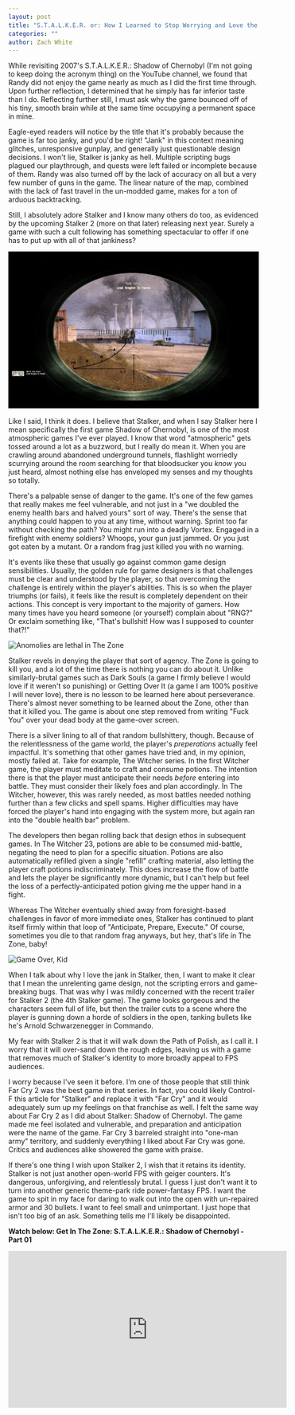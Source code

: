 ```yaml
---
layout: post
title: "S.T.A.L.K.E.R. or: How I Learned to Stop Worrying and Love the Jank"
categories: ""
author: Zach White 
---
```


While revisiting 2007's S.T.A.L.K.E.R.: Shadow of Chernobyl (I'm not going to keep doing the acronym thing) on the YouTube channel, we found that Randy did not enjoy the game nearly as much as I did the first time through. Upon further reflection, I determined that he simply has far inferior taste than I do. Reflecting further still, I must ask why the game bounced off of his tiny, smooth brain while at the same time occupying a permanent space in mine.

Eagle-eyed readers will notice by the title that it's probably because the game is far too janky, and you'd be right! "Jank" in this context meaning glitches, unresponsive gunplay, and generally just questionable design decisions. I won't lie, Stalker is janky as hell. Multiple scripting bugs plagued our playthrough, and quests were left failed or incomplete because of them. Randy was also turned off by the lack of accuracy on all but a very few number of guns in the game. The linear nature of the map, combined with the lack of fast travel in the un-modded game, makes for a ton of arduous backtracking.

Still, I absolutely adore Stalker and I know many others do too, as evidenced by the upcoming Stalker 2 (more on that later) releasing next year. Surely a game with such a cult following has something spectacular to offer if one has to put up with all of that jankiness?

![Randy fails to save Kruglov in time](/images/posts/2021-12-21-stalker/stalker1.png)

Like I said, I think it does. I believe that Stalker, and when I say Stalker here I mean specifically the first game Shadow of Chernobyl, is one of the most atmospheric games I've ever played. I know that word "atmospheric" gets tossed around a lot as a buzzword, but I really do mean it. When you are crawling around abandoned underground tunnels, flashlight worriedly scurrying around the room searching for that bloodsucker you *know* you just heard, almost nothing else has enveloped my senses and my thoughts so totally.

There's a palpable sense of danger to the game. It's one of the few games that really makes me feel vulnerable, and not just in a "we doubled the enemy health bars and halved yours" sort of way. There's the sense that anything could happen to you at any time, without warning. Sprint too far without checking the path? You might run into a deadly Vortex. Engaged in a firefight with enemy soldiers? Whoops, your gun just jammed. Or you just got eaten by a mutant. Or a random frag just killed you with no warning.

It's events like these that usually go against common game design sensibilities. Usually, the golden rule for game designers is that challenges must be clear and understood by the player, so that overcoming the challenge is entirely within the player's abilities. This is so when the player triumphs (or fails), it feels like the result is completely dependent on their actions. This concept is very important to the majority of gamers. How many times have you heard someone (or yourself) complain about "RNG?" Or exclaim something like, "That's bullshit! How was I supposed to counter that?!"

![Anomolies are lethal in The Zone](/images/posts/2021-12-21-stalker/stalker2.png)

Stalker revels in denying the player that sort of agency. The Zone is going to kill you, and a lot of the time there is nothing you can do about it. Unlike similarly-brutal games such as Dark Souls (a game I firmly believe I would love if it weren't so punishing) or Getting Over It (a game I am 100% positive I will never love), there is no lesson to be learned here about perseverance. There's almost never something to be learned about the Zone, other than that it killed you. The game is about one step removed from writing "Fuck You" over your dead body at the game-over screen.

There is a silver lining to all of that random bullshittery, though. Because of the relentlessness of the game world, the player's *preperations* actually feel impactful. It's something that other games have tried and, in my opinion, mostly failed at. Take for example, The Witcher series. In the first Witcher game, the player must meditate to craft and consume potions. The intention there is that the player must anticipate their needs *before* entering into battle. They must consider their likely foes and plan accordingly. In The Witcher, however, this was rarely needed, as most battles needed nothing further than a few clicks and spell spams. Higher difficulties may have forced the player's hand into engaging with the system more, but again ran into the "double health bar" problem.

The developers then began rolling back that design ethos in subsequent games. In The Witcher 23, potions are able to be consumed mid-battle, negating the need to plan for a specific situation. Potions are also automatically refilled given a single "refill" crafting material, also letting the player craft potions indiscriminately. This does increase the flow of battle and lets the player be significantly more dynamic, but I can't help but feel the loss of a perfectly-anticipated potion giving me the upper hand in a fight.

Whereas The Witcher eventually shied away from foresight-based challenges in favor of more immediate ones, Stalker has continued to plant itself firmly within that loop of "Anticipate, Prepare, Execute." Of course, sometimes you die to that random frag anyways, but hey, that's life in The Zone, baby!

![Game Over, Kid](/images/posts/2021-12-21-stalker/stalker3.png)

When I talk about why I love the jank in Stalker, then, I want to make it clear that I mean the unrelenting game design, not the scripting errors and game-breaking bugs. That was why I was mildly concerned with the recent trailer for Stalker 2 (the 4th Stalker game). The game looks gorgeous and the characters seem full of life, but then the trailer cuts to a scene where the player is gunning down a horde of soldiers in the open, tanking bullets like he's Arnold Schwarzenegger in Commando.

My fear with Stalker 2 is that it will walk down the Path of Polish, as I call it. I worry that it will over-sand down the rough edges, leaving us with a game that removes much of Stalker's identity to more broadly appeal to FPS audiences.

I worry because I've seen it before. I'm one of those people that still think Far Cry 2 was the best game in that series. In fact, you could likely Control-F this article for "Stalker" and replace it with "Far Cry" and it would adequately sum up my feelings on that franchise as well. I felt the same way about Far Cry 2 as I did about Stalker: Shadow of Chernobyl. The game made me feel isolated and vulnerable, and preparation and anticipation were the name of the game. Far Cry 3 barreled straight into "one-man army" territory, and suddenly everything I liked about Far Cry was gone. Critics and audiences alike showered the game with praise.

If there's one thing I wish upon Stalker 2, I wish that it retains its identity. Stalker is not just another open-world FPS with geiger counters. It's dangerous, unforgiving, and relentlessly brutal. I guess I just don't want it to turn into another generic theme-park ride power-fantasy FPS. I want the game to spit in my face for daring to walk out into the open with un-repaired armor and 30 bullets. I want to feel small and unimportant. I just hope that isn't too big of an ask. Something tells me I'll likely be disappointed.

**Watch below: Get In The Zone: S.T.A.L.K.E.R.: Shadow of Chernobyl - Part 01**
<iframe width="560" height="315" src="https://www.youtube.com/embed/rb6BYs4nFr0" title="YouTube video player" frameborder="0" allow="accelerometer; autoplay; clipboard-write; encrypted-media; gyroscope; picture-in-picture" allowfullscreen></iframe>
